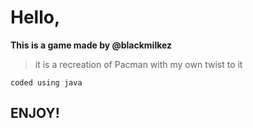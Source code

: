 # Hello,

**This is a game made by @blackmilkez**
> it is a recreation of Pacman with my own twist to it

`coded using java`

## ENJOY!
